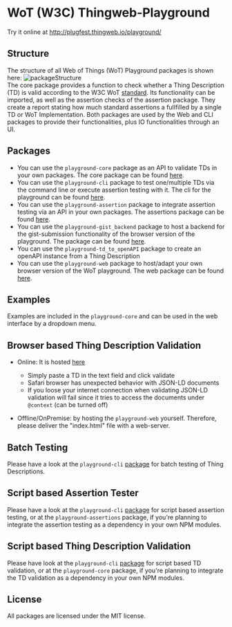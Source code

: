 # WoT (W3C) Thingweb-Playground

Try it online at http://plugfest.thingweb.io/playground/

## Structure

The structure of all Web of Things (WoT) Playground packages is shown here: ![packageStructure](https://i.imgur.com/cbleWss.png)  
The core package provides a function to check whether a Thing Description (TD) is valid according to the W3C WoT [standard](https://w3c.github.io/wot-thing-description/#).
Its functionality can be imported, as well as the assertion checks of the assertion package.
They create a report stating how much standard assertions a fullfilled by a single TD or WoT Implementation.
Both packages are used by the Web and CLI packages to provide their functionalities, plus IO functionalities through an UI.

## Packages

* You can use the `playground-core` package as an API to validate TDs in your own packages. The core package can be found [here](./playground-core/).
* You can use the `playground-cli` package to test one/multiple TDs via the command line or execute assertion testing with it. The cli for the playground can be found [here](./playground-cli/).
* You can use the `playground-assertion` package to integrate assertion testing via an API in your own packages. The assertions package can be found [here](./playground-assertions/).
* You can use the `playground-gist_backend` package to host a backend for the gist-submission functionality of the browser version of the playground. The package can be found [here](./playground-gist_backend).
* You can use the `playground-td_to_openAPI` package to create an openAPI instance from a Thing Description
* You can use the `playground-web` package to host/adapt your own browser version of the WoT playground. The web package can be found [here](./playground-web/).

## Examples

Examples are included in the `playground-core` and can be used in the web interface by a dropdown menu.

## Browser based Thing Description Validation

* Online: It is hosted [here](http://plugfest.thingweb.io/playground/)
  * Simply paste a TD in the text field and click validate
  * Safari browser has unexpected behavior with JSON-LD documents
  * If you loose your internet connection when validating JSON-LD validation will fail since it tries to access the documents under `@context` (can be turned off)

* Offline/OnPremise: by hosting the `playground-web` yourself. Therefore, please deliver the "index.html" file with a web-server.

## Batch Testing

Please have a look at the `playground-cli` [package](https://github.com/thingweb/thingweb-playground/tree/master/playground-cli#batch-testing) for batch testing of Thing Descriptions.

## Script based Assertion Tester

Please have a look at the `playground-cli` [package](https://github.com/thingweb/thingweb-playground/tree/master/playground-cli#script-based-assertion-tester--a-parameter) for script based assertion testing, or at the `playground-assertions` package, if you're planning to integrate the assertion testing as a dependency in your own NPM modules.

## Script based Thing Description Validation

Please have look at the `playground-cli` [package](https://github.com/thingweb/thingweb-playground/tree/master/playground-cli#script-based-thing-description-validation) for script based TD validation, or at the `playground-core` package, if you're planning to integrate the TD validation as a dependency in your own NPM modules.

## License

All packages are licensed under the MIT license.
